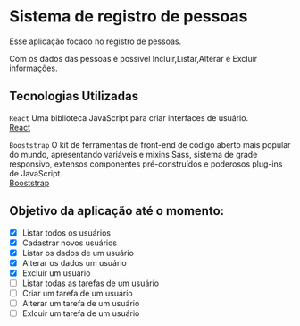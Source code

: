 # Sistema de registro de pessoas
<p>Esse aplicação focado no registro de pessoas.</p>
Com os dados das pessoas é possivel Incluir,Listar,Alterar e Excluir informações.

## Tecnologias Utilizadas

`React`
  Uma biblioteca JavaScript para criar interfaces de usuário.</br>
 [React](https://pt-br.reactjs.org/)

`Booststrap`
  O kit de ferramentas de front-end de código aberto mais popular do mundo, apresentando variáveis e mixins Sass, sistema de grade responsivo, extensos componentes pré-construídos e poderosos plug-ins de JavaScript.</br>
  [Booststrap](https://getbootstrap.com/)
  </br>
  
## Objetivo da aplicação até o momento:
- [x] Listar todos os usuários
- [x] Cadastrar novos usuários
- [x] Listar os dados de um usuário
- [x] Alterar os dados um usuário
- [x] Excluir um usuário
- [ ] Listar todas as tarefas de um usuário
- [ ] Criar um tarefa de um usuário
- [ ] Alterar um tarefa de um usuário
- [ ] Exlcuir um tarefa de um usuário
